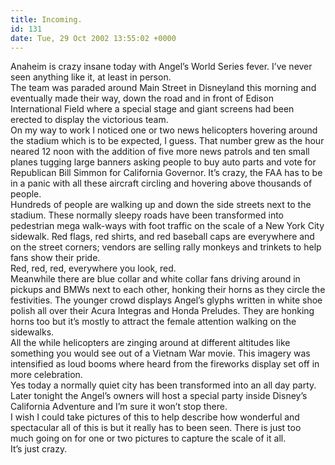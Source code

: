 ```yaml
---
title: Incoming.
id: 131
date: Tue, 29 Oct 2002 13:55:02 +0000
---
```


Anaheim is crazy insane today with Angel’s World Series fever. I’ve never seen anything like it, at least in person.  
 The team was paraded around Main Street in Disneyland this morning and eventually made their way, down the road and in front of Edison International Field where a special stage and giant screens had been erected to display the victorious team.  
 On my way to work I noticed one or two news helicopters hovering around the stadium which is to be expected, I guess. That number grew as the hour neared 12 noon with the addition of five more news patrols and ten small planes tugging large banners asking people to buy auto parts and vote for Republican Bill Simmon for California Governor. It’s crazy, the <span class="â€&#157;capsâ€&#157;">FAA</span> has to be in a panic with all these aircraft circling and hovering above thousands of people.  
 Hundreds of people are walking up and down the side streets next to the stadium. These normally sleepy roads have been transformed into pedestrian mega walk-ways with foot traffic on the scale of a New York City sidewalk. Red flags, red shirts, and red baseball caps are everywhere and on the street corners; vendors are selling rally monkeys and trinkets to help fans show their pride.  
 Red, red, red, everywhere you look, red.  
 Meanwhile there are blue collar and white collar fans driving around in pickups and <span class="â€&#157;capsâ€&#157;">BMW</span>s next to each other, honking their horns as they circle the festivities. The younger crowd displays Angel’s glyphs written in white shoe polish all over their Acura Integras and Honda Preludes. They are honking horns too but it’s mostly to attract the female attention walking on the sidewalks.  
 All the while helicopters are zinging around at different altitudes like something you would see out of a Vietnam War movie. This imagery was intensified as loud booms where heard from the fireworks display set off in more celebration.  
 Yes today a normally quiet city has been transformed into an all day party. Later tonight the Angel’s owners will host a special party inside Disney’s California Adventure and I’m sure it won’t stop there.  
 I wish I could take pictures of this to help describe how wonderful and spectacular all of this is but it really has to been seen. There is just too much going on for one or two pictures to capture the scale of it all.  
 It’s just crazy.


